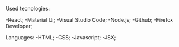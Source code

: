 Used tecnologies:

-React;
-Material Ui;
-Visual Studio Code;
-Node.js;
-Github;
-Firefox Developer;

Languages:
-HTML;
-CSS;
-Javascript;
-JSX;